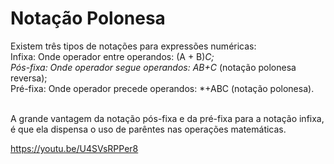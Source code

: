 # Notação Polonesa
Existem três tipos de notações para expressões numéricas:<br/>
Infixa: Onde operador entre operandos: (A + B)*C;<br/>
Pós-fixa: Onde operador segue operandos: AB+C* (notação polonesa reversa);<br/>
Pré-fixa: Onde operador precede operandos: *+ABC (notação polonesa).<br/><br/>

A grande vantagem da notação pós-fixa e da pré-fixa para a notação infixa, é que ela dispensa o uso de parêntes nas operações matemáticas.

https://youtu.be/U4SVsRPPer8
